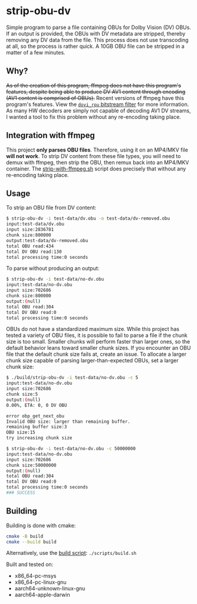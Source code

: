 # strip-obu-dv

Simple program to parse a file containing OBUs for Dolby Vision (DV) OBUs. If an output is provided, the OBUs with DV metadata are stripped, thereby removing any DV data from the file. This process does not use transcoding at all, so the process is rather quick. A 10GB OBU file can be stripped in a matter of a few minutes.

## Why?

~~As of the creation of this program, ffmpeg does not have this program's features, despite being able to produce DV AV1 content through encoding (AV1 content is comprised of OBUs).~~ Recent versions of ffmpeg have this program's features. View the [`dovi_rpu` bitstream filter](https://ffmpeg.org/ffmpeg-bitstream-filters.html#dovi_005frpu) for more information. As many HW decoders are simply not capable of decoding AV1 DV streams, I wanted a tool to fix this problem without any re-encoding taking place.

## Integration with ffmpeg
This project **only parses OBU files**. Therefore, using it on an MP4/MKV file **will not work**. To strip DV content from these file types, you will need to demux with ffmpeg, then strip the OBU, then remux back into an MP4/MKV container. The [strip-with-ffmpeg.sh](scripts/strip-with-ffmpeg.sh) script does precisely that without any re-encoding taking place.

## Usage
To strip an OBU file from DV content:
```bash
$ strip-obu-dv -i test-data/dv.obu -o test-data/dv-removed.obu
input:test-data/dv.obu
input size:2836781
chunk size:800000
output:test-data/dv-removed.obu
total OBU read:434
total DV OBU read:130
total processing time:0 seconds
```

To parse without producing an output:
```bash
$ strip-obu-dv -i test-data/no-dv.obu
input:test-data/no-dv.obu
input size:702686
chunk size:800000
output:(null)
total OBU read:304
total DV OBU read:0
total processing time:0 seconds
```

OBUs do not have a standardized maximum size. While this project has tested a variety of OBU files, it is possible to fail to parse a file if the chunk size is too small. Smaller chunks will perform faster than larger ones, so the default behavior leans toward smaller chunk sizes. If you encounter an OBU file that the default chunk size fails at, create an issue. To allocate a larger chunk size capable of parsing larger-than-expected OBUs, set a larger chunk size:
```bash
$ ./build/strip-obu-dv -i test-data/no-dv.obu -c 5
input:test-data/no-dv.obu
input size:702686
chunk size:5
output:(null)
0.00%, ETA: 0, 0 DV OBU

error obp_get_next_obu
Invalid OBU size: larger than remaining buffer.
remaining buffer size:3
OBU size:15
try increasing chunk size

$ strip-obu-dv -i test-data/no-dv.obu -c 50000000
input:test-data/no-dv.obu
input size:702686
chunk size:50000000
output:(null)
total OBU read:304
total DV OBU read:0
total processing time:0 seconds
### SUCCESS
```

## Building
Building is done with cmake:
```bash
cmake -B build
cmake --build build
```
Alternatively, use the [build script](scripts/build.sh): `./scripts/build.sh`

Built and tested on:
- x86_64-pc-msys
- x86_64-pc-linux-gnu
- aarch64-unknown-linux-gnu
- aarch64-apple-darwin
